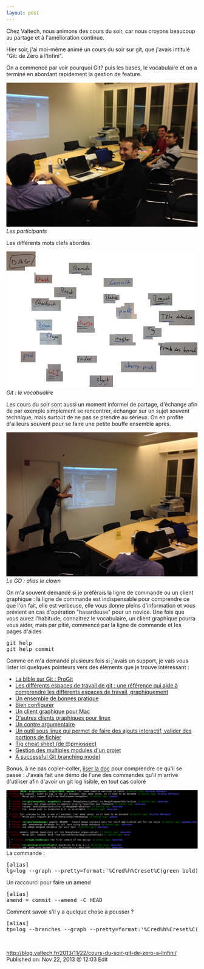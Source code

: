 ```yaml
---
layout: post
---
```

Chez Valtech, nous animons des cours du soir, car nous croyons beaucoup au partage et à l'amélioration continue.

Hier soir, j'ai moi-même animé un cours du soir sur git, que j'avais intitulé "Git: de Zéro à l'Infini".

On a commencé par voir pourquoi Git? puis les bases, le vocabulaire et on a terminé en abordant rapidement la gestion de feature.

<!--more-->
![Les participants](/a/photo-2.jpg)
*Les participants*

Les différents mots clefs abordés

![Git : le vocabualire](/a/photo-41.jpg)
*Git : le vocabualire*

Les cours du soir sont aussi un moment informel de partage, d'échange afin de par exemple simplement se rencontrer, échanger sur un sujet souvent technique, mais surtout de ne pas se prendre au sérieux. On en profite d'ailleurs souvent pour se faire une petite bouffe ensemble après.

![Le GO : alias le clown](/a/photo-3.jpg)
*Le GO : alias le clown*

On m'a souvent demandé si je préférais la ligne de commande ou un client graphique : la ligne de commande est indispensable pour comprendre ce que l'on fait, elle est verbeuse, elle vous donne pleins d'information et vous prévient en cas d'opération "hasardeuse" pour un novice.
Une fois que vous aurez l'habitude, connaitrez le vocabulaire, un client graphique pourra vous aider, mais par pitié, commencé par la ligne de commande et les pages d'aides
<pre lang="bash">git help
git help commit</pre>
Comme on m'a demandé plusieurs fois si j'avais un support, je vais vous lister ici quelques pointeurs vers des éléments que je trouve intéressant :
<ul>
	<li><a href="http://git-scm.com/book/fr">La bible sur Git : ProGit</a></li>
	<li><a href="http://ndpsoftware.com/git-cheatsheet.html">Les différents espaces de travail de git : une référence qui aide à comprendre les différents espaces de travail, graphiquement</a></li>
	<li><a href="http://sethrobertson.github.io/GitBestPractices/">Un ensemble de bonnes pratique</a></li>
	<li><a href="http://www.git-attitude.fr/2013/04/03/configuration-git/">Bien configurer</a></li>
	<li><a href="http://sebastian.lemerdy.name/general/2012/10/09/I-finally-found-a-better-GitX-which-is-GitX.html">Un client graphique pour Mac</a></li>
	<li><a href="http://www.maketecheasier.com/6-useful-graphical-git-client-for-linux/">D'autres clients graphiques pour linux</a></li>
	<li><a href="http://blogs.atlassian.com/2013/11/dont-move-to-git/">Un contre argumentaire</a></li>
	<li><a href="https://github.com/jonas/tig">Un outil sous linux qui permet de faire des ajouts interactif, valider des portions de fichier</a></li>
	<li><a href="https://github.com/pmiossec/tig-cheat-sheet/releases">Tig cheat sheet (de </a><a href="http://twitter.com/pmiossec">@pmiossec)</a></li>
	<li><a href="http://blogs.atlassian.com/2013/05/alternatives-to-git-submodule-git-subtree/">Gestion des multiples modules d'un projet</a></li>
	<li><a href="http://nvie.com/posts/a-successful-git-branching-model/">A successful Git branching model</a></li>
</ul>
Bonus, à ne pas copier-coller, <a href="https://www.kernel.org/pub/software/scm/git/docs/git-log.html">liser la doc</a> pour comprendre ce qu'il se passe :
J'avais fait une démo de l'une des commandes qu'il m'arrive d'utiliser afin d'avoir un git log lisible, en tout cas coloré

![git-lg](/a/gitlg.png)
La commande :
<pre lang="bash">[alias]
lg=log --graph --pretty=format:'%Cred%h%Creset%C(green bold)%d%Creset %s %Cgreen(%cr) %C(bold blue)%aN%Creset' --abbrev-commit --all</pre>
Un raccourci pour faire un amend
<pre lang="bash">[alias]
amend = commit --amend -C HEAD</pre>
Comment savoir s'il y a quelque chose à pousser ?
<pre lang="bash">[alias]
tp=log --branches --graph --pretty=format:'%Cred%h%Creset%C(green bold)%d%Creset %s %Cgreen(%cr) %C(bold blue)%aN%Creset' --abbrev-commit --date=relative --not --remotes=origin</pre>
&nbsp;

http://blog.valtech.fr/2013/11/22/cours-du-soir-git-de-zero-a-linfini/
	Published on: Nov 22, 2013 @ 12:03 Edit